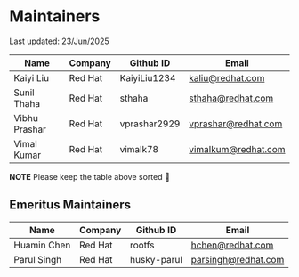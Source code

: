 # Maintainers

 Last updated: 23/Jun/2025

|  Name  |  Company  | Github ID  | Email   |
|---|---|---|---|
| Kaiyi Liu | Red Hat | KaiyiLiu1234 | <kaliu@redhat.com> |
| Sunil Thaha | Red Hat | sthaha | <sthaha@redhat.com> |
| Vibhu Prashar | Red Hat | vprashar2929 | <vprashar@redhat.com> |
| Vimal Kumar | Red Hat |  vimalk78 | <vimalkum@redhat.com> |

**NOTE** Please keep the table above sorted 🙏

## Emeritus Maintainers

|  Name  |  Company  | Github ID  | Email   |
|---|---|---|---|
| Huamin Chen  | Red Hat  | rootfs  | <hchen@redhat.com>  |
| Parul Singh | Red Hat | husky-parul | <parsingh@redhat.com> |
